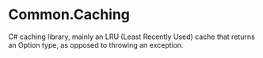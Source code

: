 Common.Caching
==============

C# caching library, mainly an LRU (Least Recently Used) cache that returns an Option type, as opposed to throwing an exception.
